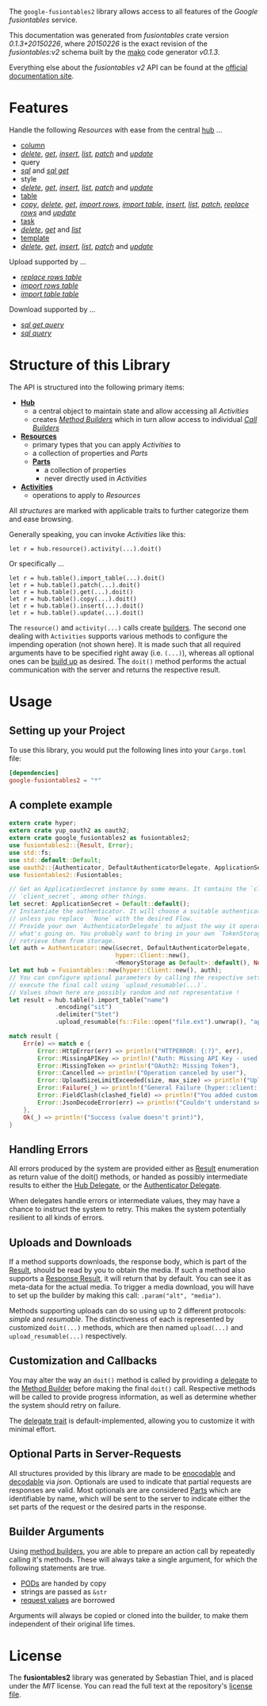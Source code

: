 <!---
DO NOT EDIT !
This file was generated automatically from 'src/mako/api/README.md.mako'
DO NOT EDIT !
-->
The `google-fusiontables2` library allows access to all features of the *Google fusiontables* service.

This documentation was generated from *fusiontables* crate version *0.1.3+20150226*, where *20150226* is the exact revision of the *fusiontables:v2* schema built by the [mako](http://www.makotemplates.org/) code generator *v0.1.3*.

Everything else about the *fusiontables* *v2* API can be found at the
[official documentation site](https://developers.google.com/fusiontables).
# Features

Handle the following *Resources* with ease from the central [hub](http://byron.github.io/google-apis-rs/google-fusiontables2/struct.Fusiontables.html) ... 

* [column](http://byron.github.io/google-apis-rs/google-fusiontables2/struct.Column.html)
 * [*delete*](http://byron.github.io/google-apis-rs/google-fusiontables2/struct.ColumnDeleteCall.html), [*get*](http://byron.github.io/google-apis-rs/google-fusiontables2/struct.ColumnGetCall.html), [*insert*](http://byron.github.io/google-apis-rs/google-fusiontables2/struct.ColumnInsertCall.html), [*list*](http://byron.github.io/google-apis-rs/google-fusiontables2/struct.ColumnListCall.html), [*patch*](http://byron.github.io/google-apis-rs/google-fusiontables2/struct.ColumnPatchCall.html) and [*update*](http://byron.github.io/google-apis-rs/google-fusiontables2/struct.ColumnUpdateCall.html)
* query
 * [*sql*](http://byron.github.io/google-apis-rs/google-fusiontables2/struct.QuerySqlCall.html) and [*sql get*](http://byron.github.io/google-apis-rs/google-fusiontables2/struct.QuerySqlGetCall.html)
* style
 * [*delete*](http://byron.github.io/google-apis-rs/google-fusiontables2/struct.StyleDeleteCall.html), [*get*](http://byron.github.io/google-apis-rs/google-fusiontables2/struct.StyleGetCall.html), [*insert*](http://byron.github.io/google-apis-rs/google-fusiontables2/struct.StyleInsertCall.html), [*list*](http://byron.github.io/google-apis-rs/google-fusiontables2/struct.StyleListCall.html), [*patch*](http://byron.github.io/google-apis-rs/google-fusiontables2/struct.StylePatchCall.html) and [*update*](http://byron.github.io/google-apis-rs/google-fusiontables2/struct.StyleUpdateCall.html)
* [table](http://byron.github.io/google-apis-rs/google-fusiontables2/struct.Table.html)
 * [*copy*](http://byron.github.io/google-apis-rs/google-fusiontables2/struct.TableCopyCall.html), [*delete*](http://byron.github.io/google-apis-rs/google-fusiontables2/struct.TableDeleteCall.html), [*get*](http://byron.github.io/google-apis-rs/google-fusiontables2/struct.TableGetCall.html), [*import rows*](http://byron.github.io/google-apis-rs/google-fusiontables2/struct.TableImportRowCall.html), [*import table*](http://byron.github.io/google-apis-rs/google-fusiontables2/struct.TableImportTableCall.html), [*insert*](http://byron.github.io/google-apis-rs/google-fusiontables2/struct.TableInsertCall.html), [*list*](http://byron.github.io/google-apis-rs/google-fusiontables2/struct.TableListCall.html), [*patch*](http://byron.github.io/google-apis-rs/google-fusiontables2/struct.TablePatchCall.html), [*replace rows*](http://byron.github.io/google-apis-rs/google-fusiontables2/struct.TableReplaceRowCall.html) and [*update*](http://byron.github.io/google-apis-rs/google-fusiontables2/struct.TableUpdateCall.html)
* [task](http://byron.github.io/google-apis-rs/google-fusiontables2/struct.Task.html)
 * [*delete*](http://byron.github.io/google-apis-rs/google-fusiontables2/struct.TaskDeleteCall.html), [*get*](http://byron.github.io/google-apis-rs/google-fusiontables2/struct.TaskGetCall.html) and [*list*](http://byron.github.io/google-apis-rs/google-fusiontables2/struct.TaskListCall.html)
* [template](http://byron.github.io/google-apis-rs/google-fusiontables2/struct.Template.html)
 * [*delete*](http://byron.github.io/google-apis-rs/google-fusiontables2/struct.TemplateDeleteCall.html), [*get*](http://byron.github.io/google-apis-rs/google-fusiontables2/struct.TemplateGetCall.html), [*insert*](http://byron.github.io/google-apis-rs/google-fusiontables2/struct.TemplateInsertCall.html), [*list*](http://byron.github.io/google-apis-rs/google-fusiontables2/struct.TemplateListCall.html), [*patch*](http://byron.github.io/google-apis-rs/google-fusiontables2/struct.TemplatePatchCall.html) and [*update*](http://byron.github.io/google-apis-rs/google-fusiontables2/struct.TemplateUpdateCall.html)


Upload supported by ...

* [*replace rows table*](http://byron.github.io/google-apis-rs/google-fusiontables2/struct.TableReplaceRowCall.html)
* [*import rows table*](http://byron.github.io/google-apis-rs/google-fusiontables2/struct.TableImportRowCall.html)
* [*import table table*](http://byron.github.io/google-apis-rs/google-fusiontables2/struct.TableImportTableCall.html)

Download supported by ...

* [*sql get query*](http://byron.github.io/google-apis-rs/google-fusiontables2/struct.QuerySqlGetCall.html)
* [*sql query*](http://byron.github.io/google-apis-rs/google-fusiontables2/struct.QuerySqlCall.html)



# Structure of this Library

The API is structured into the following primary items:

* **[Hub](http://byron.github.io/google-apis-rs/google-fusiontables2/struct.Fusiontables.html)**
    * a central object to maintain state and allow accessing all *Activities*
    * creates [*Method Builders*](http://byron.github.io/google-apis-rs/google-fusiontables2/trait.MethodsBuilder.html) which in turn
      allow access to individual [*Call Builders*](http://byron.github.io/google-apis-rs/google-fusiontables2/trait.CallBuilder.html)
* **[Resources](http://byron.github.io/google-apis-rs/google-fusiontables2/trait.Resource.html)**
    * primary types that you can apply *Activities* to
    * a collection of properties and *Parts*
    * **[Parts](http://byron.github.io/google-apis-rs/google-fusiontables2/trait.Part.html)**
        * a collection of properties
        * never directly used in *Activities*
* **[Activities](http://byron.github.io/google-apis-rs/google-fusiontables2/trait.CallBuilder.html)**
    * operations to apply to *Resources*

All *structures* are marked with applicable traits to further categorize them and ease browsing.

Generally speaking, you can invoke *Activities* like this:

```Rust,ignore
let r = hub.resource().activity(...).doit()
```

Or specifically ...

```ignore
let r = hub.table().import_table(...).doit()
let r = hub.table().patch(...).doit()
let r = hub.table().get(...).doit()
let r = hub.table().copy(...).doit()
let r = hub.table().insert(...).doit()
let r = hub.table().update(...).doit()
```

The `resource()` and `activity(...)` calls create [builders][builder-pattern]. The second one dealing with `Activities` 
supports various methods to configure the impending operation (not shown here). It is made such that all required arguments have to be 
specified right away (i.e. `(...)`), whereas all optional ones can be [build up][builder-pattern] as desired.
The `doit()` method performs the actual communication with the server and returns the respective result.

# Usage

## Setting up your Project

To use this library, you would put the following lines into your `Cargo.toml` file:

```toml
[dependencies]
google-fusiontables2 = "*"
```

## A complete example

```Rust
extern crate hyper;
extern crate yup_oauth2 as oauth2;
extern crate google_fusiontables2 as fusiontables2;
use fusiontables2::{Result, Error};
use std::fs;
use std::default::Default;
use oauth2::{Authenticator, DefaultAuthenticatorDelegate, ApplicationSecret, MemoryStorage};
use fusiontables2::Fusiontables;

// Get an ApplicationSecret instance by some means. It contains the `client_id` and 
// `client_secret`, among other things.
let secret: ApplicationSecret = Default::default();
// Instantiate the authenticator. It will choose a suitable authentication flow for you, 
// unless you replace  `None` with the desired Flow.
// Provide your own `AuthenticatorDelegate` to adjust the way it operates and get feedback about 
// what's going on. You probably want to bring in your own `TokenStorage` to persist tokens and
// retrieve them from storage.
let auth = Authenticator::new(&secret, DefaultAuthenticatorDelegate,
                              hyper::Client::new(),
                              <MemoryStorage as Default>::default(), None);
let mut hub = Fusiontables::new(hyper::Client::new(), auth);
// You can configure optional parameters by calling the respective setters at will, and
// execute the final call using `upload_resumable(...)`.
// Values shown here are possibly random and not representative !
let result = hub.table().import_table("name")
             .encoding("sit")
             .delimiter("Stet")
             .upload_resumable(fs::File::open("file.ext").unwrap(), "application/octet-stream".parse().unwrap());

match result {
    Err(e) => match e {
        Error::HttpError(err) => println!("HTTPERROR: {:?}", err),
        Error::MissingAPIKey => println!("Auth: Missing API Key - used if there are no scopes"),
        Error::MissingToken => println!("OAuth2: Missing Token"),
        Error::Cancelled => println!("Operation canceled by user"),
        Error::UploadSizeLimitExceeded(size, max_size) => println!("Upload size too big: {} of {}", size, max_size),
        Error::Failure(_) => println!("General Failure (hyper::client::Response doesn't print)"),
        Error::FieldClash(clashed_field) => println!("You added custom parameter which is part of builder: {:?}", clashed_field),
        Error::JsonDecodeError(err) => println!("Couldn't understand server reply - maybe API needs update: {:?}", err),
    },
    Ok(_) => println!("Success (value doesn't print)"),
}

```
## Handling Errors

All errors produced by the system are provided either as [Result](http://byron.github.io/google-apis-rs/google-fusiontables2/enum.Result.html) enumeration as return value of 
the doit() methods, or handed as possibly intermediate results to either the 
[Hub Delegate](http://byron.github.io/google-apis-rs/google-fusiontables2/trait.Delegate.html), or the [Authenticator Delegate](http://byron.github.io/google-apis-rs/google-fusiontables2/../yup-oauth2/trait.AuthenticatorDelegate.html).

When delegates handle errors or intermediate values, they may have a chance to instruct the system to retry. This 
makes the system potentially resilient to all kinds of errors.

## Uploads and Downloads
If a method supports downloads, the response body, which is part of the [Result](http://byron.github.io/google-apis-rs/google-fusiontables2/enum.Result.html), should be
read by you to obtain the media.
If such a method also supports a [Response Result](http://byron.github.io/google-apis-rs/google-fusiontables2/trait.ResponseResult.html), it will return that by default.
You can see it as meta-data for the actual media. To trigger a media download, you will have to set up the builder by making
this call: `.param("alt", "media")`.

Methods supporting uploads can do so using up to 2 different protocols: 
*simple* and *resumable*. The distinctiveness of each is represented by customized 
`doit(...)` methods, which are then named `upload(...)` and `upload_resumable(...)` respectively.

## Customization and Callbacks

You may alter the way an `doit()` method is called by providing a [delegate](http://byron.github.io/google-apis-rs/google-fusiontables2/trait.Delegate.html) to the 
[Method Builder](http://byron.github.io/google-apis-rs/google-fusiontables2/trait.CallBuilder.html) before making the final `doit()` call. 
Respective methods will be called to provide progress information, as well as determine whether the system should 
retry on failure.

The [delegate trait](http://byron.github.io/google-apis-rs/google-fusiontables2/trait.Delegate.html) is default-implemented, allowing you to customize it with minimal effort.

## Optional Parts in Server-Requests

All structures provided by this library are made to be [enocodable](http://byron.github.io/google-apis-rs/google-fusiontables2/trait.RequestValue.html) and 
[decodable](http://byron.github.io/google-apis-rs/google-fusiontables2/trait.ResponseResult.html) via *json*. Optionals are used to indicate that partial requests are responses 
are valid.
Most optionals are are considered [Parts](http://byron.github.io/google-apis-rs/google-fusiontables2/trait.Part.html) which are identifiable by name, which will be sent to 
the server to indicate either the set parts of the request or the desired parts in the response.

## Builder Arguments

Using [method builders](http://byron.github.io/google-apis-rs/google-fusiontables2/trait.CallBuilder.html), you are able to prepare an action call by repeatedly calling it's methods.
These will always take a single argument, for which the following statements are true.

* [PODs][wiki-pod] are handed by copy
* strings are passed as `&str`
* [request values](http://byron.github.io/google-apis-rs/google-fusiontables2/trait.RequestValue.html) are borrowed

Arguments will always be copied or cloned into the builder, to make them independent of their original life times.

[wiki-pod]: http://en.wikipedia.org/wiki/Plain_old_data_structure
[builder-pattern]: http://en.wikipedia.org/wiki/Builder_pattern
[google-go-api]: https://github.com/google/google-api-go-client

# License
The **fusiontables2** library was generated by Sebastian Thiel, and is placed 
under the *MIT* license.
You can read the full text at the repository's [license file][repo-license].

[repo-license]: https://github.com/Byron/google-apis-rs/LICENSE.md
